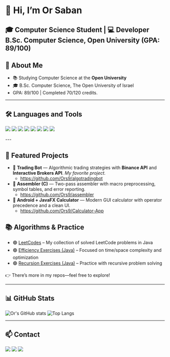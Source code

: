 # 👋 Hi, I’m Or Saban

🎓 Computer Science Student | 💻 Developer 
B.Sc. Computer Science, Open University (GPA: 89/100)
---

## 🚀 About Me
- 📚 Studying Computer Science at the **Open University**
- 🎓 B.Sc. Computer Science, The Open University of Israel  
-  GPA: 89/100 | Completed 70/120 credits.

---

## 🛠️ Languages and Tools
<p align="left">
  <img src="https://img.shields.io/badge/Java-ED8B00?style=for-the-badge&logo=java&logoColor=white"/>
  <img src="https://img.shields.io/badge/C-00599C?style=for-the-badge&logo=c&logoColor=white"/>
  <img src="https://img.shields.io/badge/Git-F05032?style=for-the-badge&logo=git&logoColor=white"/>
  <img src="https://img.shields.io/badge/GitHub-181717?style=for-the-badge&logo=github&logoColor=white"/>
  <img src="https://img.shields.io/badge/Linux-FCC624?style=for-the-badge&logo=linux&logoColor=black"/>
  <img src="https://img.shields.io/badge/WSL-4D4D4D?style=for-the-badge&logo=windows-terminal&logoColor=white"/>
  <img src="https://img.shields.io/badge/VS%20Code-0078D4?style=for-the-badge&logo=visual-studio-code&logoColor=white"/>
  <img src="https://img.shields.io/badge/Eclipse-2C2255?style=for-the-badge&logo=eclipse&logoColor=white"/>
</p>
---

## 📌 Featured Projects

- 🔹 **Trading Bot** — Algorithmic trading strategies with **Binance API** and **Interactive Brokers API**. *My favorite project.*
  - https://github.com/Ors9/algotradingbot
- 🔹 **Assembler (C)** — Two-pass assembler with macro preprocessing, symbol tables, and error reporting.
  - https://github.com/Ors9/assembler
- 🔹 **Android + JavaFX Calculator** — Modern GUI calculator with operator precedence and a clean UI.
  - https://github.com/Ors9/Calculator-App
 
 ## 📚 Algorithms & Practice

- 🟢 [LeetCodes](https://github.com/Ors9/LeetCodes) – My collection of solved LeetCode problems in Java  
- 🟢 [Efficiency Exercises (Java)](https://github.com/Ors9/Effieciety-Excersices-java) – Focused on time/space complexity and optimization  
- 🟢 [Recursion Exercises (Java)](https://github.com/Ors9/Recursive---Excersices-Java-) – Practice with recursive problem solving


👉 There’s more in my repos—feel free to explore!

---

## 📊 GitHub Stats
![Or's GitHub stats](https://github-readme-stats.vercel.app/api?username=Ors9&show_icons=true&theme=tokyonight&count_private=true)
![Top Langs](https://github-readme-stats.vercel.app/api/top-langs/?username=Ors9&layout=compact&theme=tokyonight)

---

## 📫 Contact
<p align="left">
  <a href="mailto:or8saban@gmail.com"><img src="https://img.shields.io/badge/Email-D14836?style=for-the-badge&logo=gmail&logoColor=white"/></a>
  <a href="https://wa.me/972544636567"><img src="https://img.shields.io/badge/WhatsApp-25D366?style=for-the-badge&logo=whatsapp&logoColor=white"/></a>
  <a href="tel:+972544636567"><img src="https://img.shields.io/badge/Phone-0078D4?style=for-the-badge&logo=phone&logoColor=white"/></a>
</p>
